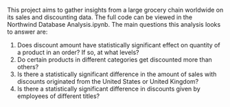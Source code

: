 This project aims to gather insights from a large grocery chain worldwide on its sales and discounting data.  The full code can be viewed in the Northwind Database Analysis.ipynb.
The main questions this analysis looks to answer are:
  1. Does discount amount have statistically significant effect on quantity of a product in an order? If so, at what levels?
  2. Do certain products in different categories get discounted more than others?
  3. Is there a statistically significant difference in the amount of sales with discounts originated from the United States or United Kingdom?
  4. Is there a statistically significant difference in discounts given by employees of different titles?
